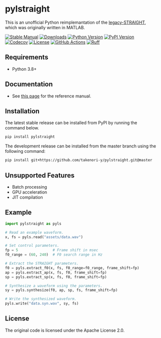 # pylstraight

This is an unofficial Python reimplemantation of the [legacy-STRAIGHT](https://github.com/HidekiKawahara/legacy_STRAIGHT), which was originally written in MATLAB.

[![Stable Manual](https://img.shields.io/badge/docs-stable-blue.svg)](https://takenori-y.github.io/pylstraight/0.1.0/)
[![Downloads](https://static.pepy.tech/badge/pylstriaght)](https://pepy.tech/project/pylstriaght)
[![Python Version](https://img.shields.io/pypi/pyversions/pylstraight.svg)](https://pypi.python.org/pypi/pylstraight)
[![PyPI Version](https://img.shields.io/pypi/v/pylstraight.svg)](https://pypi.python.org/pypi/pylstraight)
[![Codecov](https://codecov.io/gh/takenori-y/pylstraight/branch/master/graph/badge.svg)](https://app.codecov.io/gh/takenori-y/pylstraight)
[![License](https://img.shields.io/github/license/takenori-y/pylstraight.svg)](https://github.com/takenori-y/pylstraight/blob/master/LICENSE)
[![GitHub Actions](https://github.com/takenori-y/pylstraight/workflows/package/badge.svg)](https://github.com/takenori-y/pylstraight/actions)
[![Ruff](https://img.shields.io/endpoint?url=https://raw.githubusercontent.com/astral-sh/ruff/main/assets/badge/v2.json)](https://github.com/astral-sh/ruff)

## Requirements

- Python 3.8+

## Documentation

- See [this page](https://takenori-y.github.io/pylstraight/latest/) for the reference manual.

## Installation

The latest stable release can be installed from PyPI by running the command below.

```sh
pip install pylstraight
```

The development release can be installed from the master branch using the following command:

```sh
pip install git+https://github.com/takenori-y/pylstraight.git@master
```

## Unsupported Features

- Batch processing
- GPU acceleration
- JIT compilation

## Example

```py
import pylstraight as pyls

# Read an example waveform.
x, fs = pyls.read("assets/data.wav")

# Set control parameters.
fp = 5                # Frame shift in msec
f0_range = (60, 240)  # F0 search range in Hz

# Extract the STRAIGHT parameters.
f0 = pyls.extract_f0(x, fs, f0_range=f0_range, frame_shift=fp)
ap = pyls.extract_ap(x, fs, f0, frame_shift=fp)
sp = pyls.extract_sp(x, fs, f0, frame_shift=fp)

# Synthesize a waveform using the parameters.
sy = pyls.synthesize(f0, ap, sp, fs, frame_shift=fp)

# Write the synthesized waveform.
pyls.write("data.syn.wav", sy, fs)
```

## License

The original code is licensed under the Apache License 2.0.
